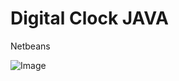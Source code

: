 # Digital Clock JAVA
Netbeans

![Image](https://github.com/user-attachments/assets/a701511d-da9a-434c-b043-11acde1ef80d)

